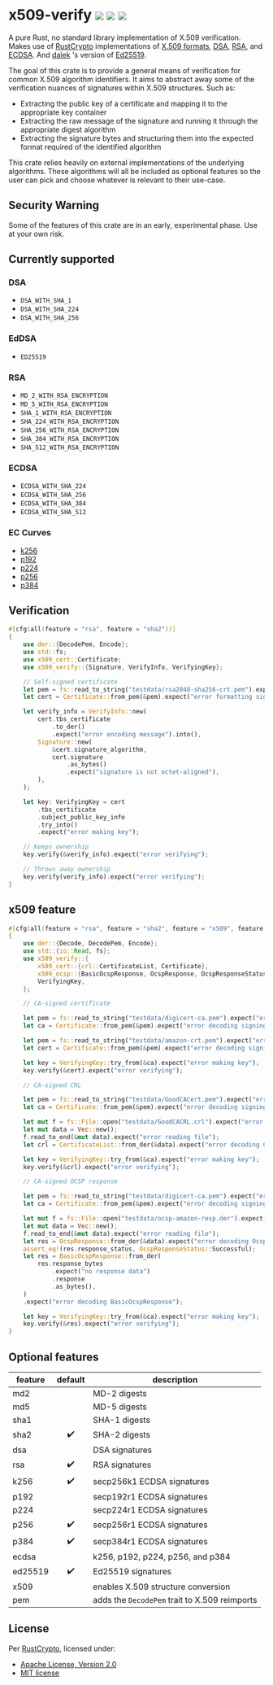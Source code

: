 x509-verify [![](https://img.shields.io/crates/v/x509-verify.svg)](https://crates.io/crates/x509-verify) [![](https://docs.rs/x509-verify/badge.svg)](https://docs.rs/x509-verify) [![](https://github.com/bhesh/x509-verify/actions/workflows/x509-verify.yml/badge.svg?branch=master)](https://github.com/bhesh/x509-verify/actions/workflows/x509-verify.yml)
===========

A pure Rust, no standard library implementation of X.509 verification. Makes use of
[RustCrypto](https://github.com/RustCrypto) implementations of
[X.509 formats](https://github.com/RustCrypto/formats),
[DSA](https://github.com/RustCrypto/signatures/tree/master/dsa),
[RSA](https://github.com/RustCrypto/RSA), and
[ECDSA](https://github.com/RustCrypto/signatures/tree/master/ecdsa). And
[dalek](https://github.com/dalek-cryptography) 's version of
[Ed25519](https://github.com/dalek-cryptography/curve25519-dalek).

The goal of this crate is to provide a general means of verification for common X.509 algorithm identifiers.
It aims to abstract away some of the verification nuances of signatures within X.509 structures. Such as:

- Extracting the public key of a certificate and mapping it to the appropriate key container
- Extracting the raw message of the signature and running it through the appropriate digest algorithm
- Extracting the signature bytes and structuring them into the expected format required of the identified algorithm

This crate relies heavily on external implementations of the underlying algorithms. These algorithms will all be
included as optional features so the user can pick and choose whatever is relevant to their use-case.

## Security Warning

Some of the features of this crate are in an early, experimental phase. Use at your own risk.

## Currently supported

### DSA

- `DSA_WITH_SHA_1`
- `DSA_WITH_SHA_224`
- `DSA_WITH_SHA_256`

### EdDSA

- `ED25519`

### RSA

- `MD_2_WITH_RSA_ENCRYPTION`
- `MD_5_WITH_RSA_ENCRYPTION`
- `SHA_1_WITH_RSA_ENCRYPTION`
- `SHA_224_WITH_RSA_ENCRYPTION`
- `SHA_256_WITH_RSA_ENCRYPTION`
- `SHA_384_WITH_RSA_ENCRYPTION`
- `SHA_512_WITH_RSA_ENCRYPTION`

### ECDSA

- `ECDSA_WITH_SHA_224`
- `ECDSA_WITH_SHA_256`
- `ECDSA_WITH_SHA_384`
- `ECDSA_WITH_SHA_512`

### EC Curves

- [k256](https://github.com/RustCrypto/elliptic-curves/tree/master/k256)
- [p192](https://github.com/RustCrypto/elliptic-curves/tree/master/p192)
- [p224](https://github.com/RustCrypto/elliptic-curves/tree/master/p224)
- [p256](https://github.com/RustCrypto/elliptic-curves/tree/master/p256)
- [p384](https://github.com/RustCrypto/elliptic-curves/tree/master/p384)

## Verification

```rust
#[cfg(all(feature = "rsa", feature = "sha2"))]
{
    use der::{DecodePem, Encode};
    use std::fs;
    use x509_cert::Certificate;
    use x509_verify::{Signature, VerifyInfo, VerifyingKey};

    // Self-signed certificate
    let pem = fs::read_to_string("testdata/rsa2048-sha256-crt.pem").expect("error reading file");
    let cert = Certificate::from_pem(&pem).expect("error formatting signing cert");

    let verify_info = VerifyInfo::new(
        cert.tbs_certificate
            .to_der()
            .expect("error encoding message").into(),
        Signature::new(
            &cert.signature_algorithm,
            cert.signature
                .as_bytes()
                .expect("signature is not octet-aligned"),
        ),
    );

    let key: VerifyingKey = cert
        .tbs_certificate
        .subject_public_key_info
        .try_into()
        .expect("error making key");

    // Keeps ownership
    key.verify(&verify_info).expect("error verifying");

    // Throws away ownership
    key.verify(verify_info).expect("error verifying");
}
```

## x509 feature

```rust
#[cfg(all(feature = "rsa", feature = "sha2", feature = "x509", feature = "pem"))]
{
    use der::{Decode, DecodePem, Encode};
    use std::{io::Read, fs};
    use x509_verify::{
        x509_cert::{crl::CertificateList, Certificate},
        x509_ocsp::{BasicOcspResponse, OcspResponse, OcspResponseStatus},
        VerifyingKey,
    };

    // CA-signed certificate

    let pem = fs::read_to_string("testdata/digicert-ca.pem").expect("error reading file");
    let ca = Certificate::from_pem(&pem).expect("error decoding signing cert");

    let pem = fs::read_to_string("testdata/amazon-crt.pem").expect("error reading file");
    let cert = Certificate::from_pem(&pem).expect("error decoding signing cert");

    let key = VerifyingKey::try_from(&ca).expect("error making key");
    key.verify(&cert).expect("error verifying");

    // CA-signed CRL

    let pem = fs::read_to_string("testdata/GoodCACert.pem").expect("error reading file");
    let ca = Certificate::from_pem(&pem).expect("error decoding signing cert");

    let mut f = fs::File::open("testdata/GoodCACRL.crl").expect("error opening file");
    let mut data = Vec::new();
    f.read_to_end(&mut data).expect("error reading file");
    let crl = CertificateList::from_der(&data).expect("error decoding CRL");

    let key = VerifyingKey::try_from(&ca).expect("error making key");
    key.verify(&crl).expect("error verifying");

    // CA-signed OCSP response

    let pem = fs::read_to_string("testdata/digicert-ca.pem").expect("error reading file");
    let ca = Certificate::from_pem(&pem).expect("error decoding signing cert");

    let mut f = fs::File::open("testdata/ocsp-amazon-resp.der").expect("error opening file");
    let mut data = Vec::new();
    f.read_to_end(&mut data).expect("error reading file");
    let res = OcspResponse::from_der(&data).expect("error decoding OcspRequest");
    assert_eq!(res.response_status, OcspResponseStatus::Successful);
    let res = BasicOcspResponse::from_der(
        res.response_bytes
            .expect("no response data")
            .response
            .as_bytes(),
    )
    .expect("error decoding BasicOcspResponse");

    let key = VerifyingKey::try_from(&ca).expect("error making key");
    key.verify(&res).expect("error verifying");
}
```

## Optional features

| **feature** | **default** | **description** |
|-------------|:-----------:|-----------------|
| md2 | | MD-2 digests |
| md5 | | MD-5 digests |
| sha1 | | SHA-1 digests |
| sha2 | ✔️ | SHA-2 digests |
| dsa | | DSA signatures |
| rsa | ✔️ | RSA signatures |
| k256 | ✔️ | secp256k1 ECDSA signatures |
| p192 | | secp192r1 ECDSA signatures |
| p224 | | secp224r1 ECDSA signatures |
| p256 | ✔️ | secp256r1 ECDSA signatures |
| p384 | ✔️ | secp384r1 ECDSA signatures |
| ecdsa | | k256, p192, p224, p256, and p384 |
| ed25519 | ✔️ | Ed25519 signatures |
| x509 | | enables X.509 structure conversion |
| pem | | adds the `DecodePem` trait to X.509 reimports |

## License

Per [RustCrypto](https://github.com/RustCrypto/formats), licensed under:

- [Apache License, Version 2.0](http://www.apache.org/licenses/LICENSE-2.0)
- [MIT license](http://opensource.org/licenses/MIT)


